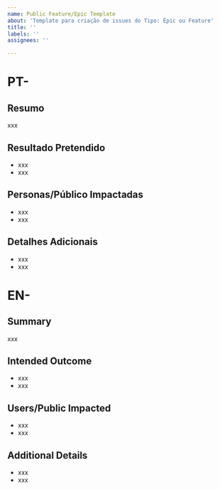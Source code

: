 ```yaml
---
name: Public Feature/Epic Template
about: 'Template para criação de issues do Tipo: Épic ou Feature'
title: ''
labels: ''
assignees: ''

---
```


# PT-

## Resumo
xxx
<br>

## Resultado Pretendido
- xxx
- xxx

## Personas/Público Impactadas
- xxx
- xxx


## Detalhes Adicionais
- xxx
- xxx

# EN-

## Summary
xxx
<br>

## Intended Outcome
- xxx
- xxx

## Users/Public Impacted
- xxx
- xxx

## Additional Details
- xxx
- xxx
